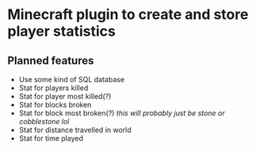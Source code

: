 # Minecraft plugin to create and store player statistics
## Planned features
- Use some kind of SQL database
- Stat for players killed
- Stat for player most killed(?)
- Stat for blocks broken
- Stat for block most broken(?) *this will probably just be stone or cobblestone lol*
- Stat for distance travelled in world
- Stat for time played